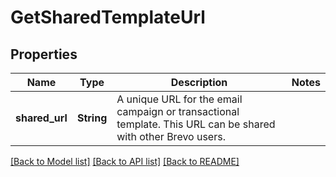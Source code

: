 # GetSharedTemplateUrl

## Properties

Name | Type | Description | Notes
------------ | ------------- | ------------- | -------------
**shared_url** | **String** | A unique URL for the email campaign or transactional template. This URL can be shared with other Brevo users. | 

[[Back to Model list]](../README.md#documentation-for-models) [[Back to API list]](../README.md#documentation-for-api-endpoints) [[Back to README]](../README.md)


